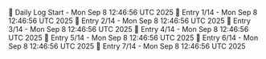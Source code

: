 📅 Daily Log Start - Mon Sep  8 12:46:56 UTC 2025
📌 Entry 1/14 - Mon Sep  8 12:46:56 UTC 2025
📌 Entry 2/14 - Mon Sep  8 12:46:56 UTC 2025
📌 Entry 3/14 - Mon Sep  8 12:46:56 UTC 2025
📌 Entry 4/14 - Mon Sep  8 12:46:56 UTC 2025
📌 Entry 5/14 - Mon Sep  8 12:46:56 UTC 2025
📌 Entry 6/14 - Mon Sep  8 12:46:56 UTC 2025
📌 Entry 7/14 - Mon Sep  8 12:46:56 UTC 2025

